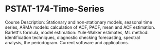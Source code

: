 # PSTAT-174-Time-Series
Course Description: Stationary and non-stationary models, seasonal time series, ARMA models: calculation of ACF, PACF, mean and ACF estimation. Barlett's formula, model estimation: Yule-Walker estimates, ML method. identification techniques, diagnostic checking forecasting, spectral analysis, the periodogram. Current software and applications.
